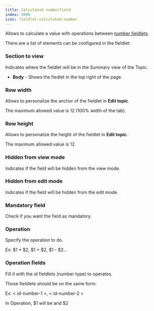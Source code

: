 ```yaml
---
title: Calculated numberfield
index: 5000
icon: fieldlet-calculated-number
---
```


Allows to calculate a value with operations between [number fieldlets](/ee/palette/fieldlets/numberfield).

There are a list of elements can be configured in the fieldlet:

### Section to view

Indicates where the fieldlet will be in the Summary view of the Topic.

- **Body** - Shows the fiedlet in the top right of the page.

### Row width

Allows to personalize the anchor of the fieldlet in **Edit topic**.

The maximum allowed value is 12 (100% width of the tab).

### Row height

Allows to personalize the height of the fieldlet in **Edit topic**.

The maximum allowed value is 12.

### Hidden from view mode

Indicates if the field will be hidden from the view mode.

### Hidden from edit mode

Indicates if the field will be hidden from the edit mode.

### Mandatory field

Check if you want the field as mandatory.

### Operation

Specify the operation to do.

Ex: $1 * $2, $1 + $2, $1 - $2...

### Operation fields

Fill it with the id fieldlets (number type) to operates.

Those fieldlets should be on the same form.

Ex: < id-number-1 >, < id-number-2 >

In Operation, $1 will be <id-number-1> and $2 <id-number-2>
